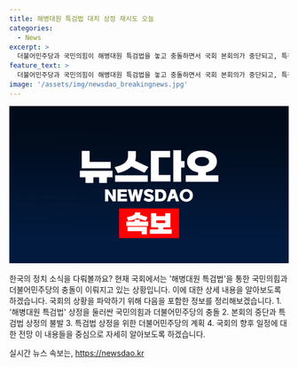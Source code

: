 ```yaml
---
title: 해병대원 특검법 대치 상정 재시도 오늘 
categories:
  - News
excerpt: >
  더불어민주당과 국민의힘이 해병대원 특검법을 놓고 충돌하면서 국회 본회의가 중단되고, 특검법 상정은 불발되었다. 박찬대 원내대표는 특검법 처리를 강행하겠다는 뜻을 밝히며 국회 내 대립이 예상된다. 해병대원 특검법은 19일에 채 상병 1주년이 다가오고, 국회에서 15일 이내에 통과되어야 한다. 국민의힘은 특검법 상정에 반대하고, 이에 대한 대립이 예상된다.
feature_text: >
  더불어민주당과 국민의힘이 해병대원 특검법을 놓고 충돌하면서 국회 본회의가 중단되고, 특검법 상정은 불발되었다. 박찬대 원내대표는 특검법 처리를 강행하겠다는 뜻을 밝히며 국회 내 대립이 예상된다. 해병대원 특검법은 19일에 채 상병 1주년이 다가오고, 국회에서 15일 이내에 통과되어야 한다. 국민의힘은 특검법 상정에 반대하고, 이에 대한 대립이 예상된다.
image: '/assets/img/newsdao_breakingnews.jpg'
---
```


<p><img src="/assets/img/newsdao_breakingnews.jpg" alt="implanttips 속보" /></p>

<p>한국의 정치 소식을 다뤄볼까요? 현재 국회에서는 '해병대원 특검법'을 통한 국민의힘과 더불어민주당의 충돌이 이뤄지고 있는 상황입니다. 이에 대한 상세 내용을 알아보도록 하겠습니다. 
국회의 상황을 파악하기 위해 다음을 포함한 정보를 정리해보겠습니다. 
1. '해병대원 특검법' 상정을 둘러싼 국민의힘과 더불어민주당의 충돌
2. 본회의 중단과 특검법 상정의 불발
3. 특검법 상정을 위한 더불어민주당의 계획
4. 국회의 향후 일정에 대한 전망
이 내용들을 중심으로 자세히 알아보도록 하겠습니다.</p>
실시간 뉴스 속보는, <a href="https://newsdao.kr" rel="dofollow">https://newsdao.kr</a>


